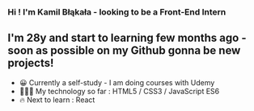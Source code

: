 ### Hi ! I'm Kamil Błąkała - looking to be a Front-End Intern

## I'm 28y and start to learning few months ago - soon as possible on my Github gonna be new projects!

- 😀 Currently a self-study - I am doing courses with Udemy
- 👨🏽‍💻 My technology so far : HTML5 / CSS3 / JavaScript ES6
- 🔥 Next to learn : React
